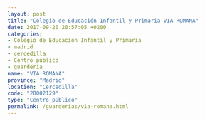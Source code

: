 ```yaml
---
layout: post
title: "Colegio de Educación Infantil y Primaria VIA ROMANA"
date: 2017-09-20 20:57:05 +0200
categories:
- Colegio de Educación Infantil y Primaria
- madrid
- cercedilla
- Centro público
- guarderia
name: "VIA ROMANA"
province: "Madrid"
location: "Cercedilla"
code: "28002129"
type: "Centro público"
permalink: /guarderias/via-romana.html
---
```

